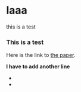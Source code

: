 # laaa
this is a test

### This is a test

Here is the link to [the paper](https://www.nature.com/articles/nature25485).

**I have to add another line**

+ 
+ 



